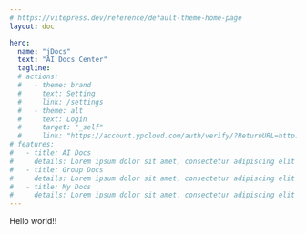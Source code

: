 ```yaml
---
# https://vitepress.dev/reference/default-theme-home-page
layout: doc

hero:
  name: "jDocs"
  text: "AI Docs Center"
  tagline: 
  # actions:
  #   - theme: brand
  #     text: Setting
  #     link: /settings
  #   - theme: alt
  #     text: Login
  #     target: "_self"
  #     link: "https://account.ypcloud.com/auth/verify/?ReturnURL=http://localhost:5173/jdocs/callback"
# features:
#   - title: AI Docs
#     details: Lorem ipsum dolor sit amet, consectetur adipiscing elit
#   - title: Group Docs
#     details: Lorem ipsum dolor sit amet, consectetur adipiscing elit
#   - title: My Docs
#     details: Lorem ipsum dolor sit amet, consectetur adipiscing elit
---
```


  <div class="text-3xl font-bold underline">
    Hello world!!
  </div>

<!-- <script setup>

<script> -->